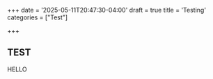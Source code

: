+++
date = '2025-05-11T20:47:30-04:00'
draft = true
title = 'Testing'
categories = ["Test"]

+++
## TEST
HELLO
